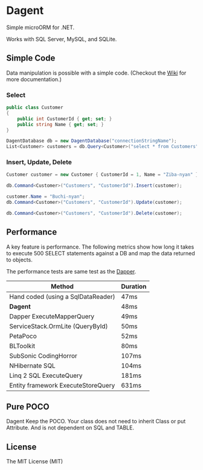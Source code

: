 # Dagent
Simple microORM for .NET. 

Works with SQL Server, MySQL, and SQLite.
## Simple Code
Data manipulation is possible with a simple code.
(Checkout the [Wiki](https://github.com/akawa777/Dagent/wiki) for more documentation.)
### Select
```cs
public class Customer
{
    public int CustomerId { get; set; }
    public string Name { get; set; }        
}

DagentDatabase db = new DagentDatabase("connectionStringName");
List<Customer> customers = db.Query<Customer>("select * from Customers").List();
```
### Insert, Update, Delete
```cs
Customer customer = new Customer { CustomerId = 1, Name = "Ziba-nyan" };

db.Command<Customer>("Customers", "CustomerId").Insert(customer);

customer.Name = "Buchi-nyan";
db.Command<Customer>("Customers", "CustomerId").Update(customer);

db.Command<Customer>("Customers", "CustomerId").Delete(customer);
```
## Performance
A key feature is performance. The following metrics show how long it takes to execute 500 SELECT statements against a DB and map the data returned to objects.

The performance tests are same test as the [Dapper](https://github.com/StackExchange/dapper-dot-net "Dapper").

|Method|Duration|
|---|---|
|Hand coded (using a SqlDataReader)|47ms|
|**Dagent**|48ms|
|Dapper ExecuteMapperQuery|49ms|
|ServiceStack.OrmLite (QueryById)|50ms|
|PetaPoco|52ms|
|BLToolkit|80ms|
|SubSonic CodingHorror|107ms|
|NHibernate SQL|104ms|
|Linq 2 SQL ExecuteQuery|181ms|
|Entity framework ExecuteStoreQuery|631ms|

## Pure POCO
Dagent Keep the POCO. Your class does not need to inherit Class or put Attribute. And is not dependent on SQL and TABLE.
## License
The MIT License (MIT)
